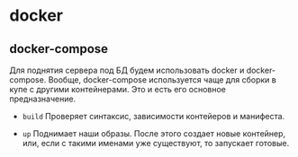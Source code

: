 # docker

## docker-compose
Для поднятия сервера под БД будем использовать docker и docker-compose.
Вообще, docker-compose используется чаще для сборки в купе с другими контейнерами. Это и есть его основное предназначение. 

- `build`
    Проверяет синтаксис, зависимости контейеров и манифеста.

- `up`
    Поднимает наши образы. После этого создает новые контейнер, или, если с такими именами уже существуют, то запускает готовые.

